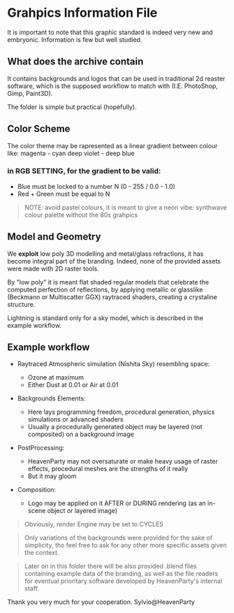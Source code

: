 # Grahpics Information File

It is important to note that this graphic standard is indeed very new and embryonic. Information is few but well studied.

## What does the archive contain
It contains backgrounds and logos that can be used in traditional 2d reaster software, which is the supposed workflow to match with (I.E. PhotoShop, Gimp, Paint3D). 

The folder is simple but practical (hopefully).

## Color Scheme
The color theme may be rapresented as a linear gradient between colour like:
    magenta - cyan
    deep violet - deep blue

### in RGB SETTING, for the gradient to be valid:
- Blue must be locked to a number N (0 - 255 / 0.0 - 1.0)
- Red + Green must be equal to N
    
> NOTE: avoid pastel colours, it is meant to give a neon vibe: synthwave colour palette without the 80s grahpics

## Model and Geometry
We **exploit** low poly 3D modelling and metal/glass refractions, it has become integral part of the branding.
Indeed, none of the provided assets were made with 2D raster tools.

By "low poly" it is meant flat shaded regular models that celebrate the computed perfection of reflections, by applying metallic or glasslike (Beckmann or Multiscatter GGX) raytraced shaders, creating a crystaline structure.

Lightning is standard only for a sky model, which is described in the example workflow.

## Example workflow
- Raytraced Atmospheric simulation (Nishita Sky) resembling space:
    - Ozone at maximum
    - Either Dust at 0.01 or Air at 0.01

- Backgrounds Elements:
    - Here lays programming freedom, procedural generation, physics simulations or advanced shaders
    - Usually a procedurally generated object may be layered (not composited) on a background image

- PostProcessing:
    - HeavenParty may not oversaturate or make heavy usage of raster effects, procedural meshes are the strengths of it really
    - But it may gloom

- Composition:
    - Logo may be applied on it AFTER or DURING rendering (as an in-scene object or layered image)

> Obviously, render Engine may be set to CYCLES

> Only variations of the backgrounds were provided for the sake of simplicity, tho feel free to ask for any other more specific assets given the context.

> Later on in this folder there will be also provided .blend files containing example data of the branding, as well as the file readers for eventual prioritary software developed by HeavenParty's internal staff.


Thank you very much for your cooperation.
Sylvio@HeavenParty
